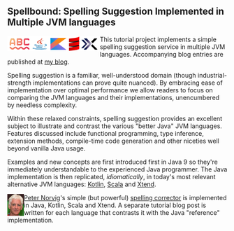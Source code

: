 ## Spellbound: Spelling Suggestion Implemented in Multiple JVM languages

<img src="https://raw.githubusercontent.com/xrrocha/spellbound/master/static/images/spelling-suggestion-strip.png" align="left">

This tutorial project implements a simple spelling suggestion service in
multiple JVM languages. Accompanying blog entries are published at
<a href="https://xrrocha.net/post/spelling-jvm-1-introduction/" target="_blank">my blog</a>.

Spelling suggestion is a familiar, well-understood domain (though
industrial-strength implementations can prove quite nuanced). By embracing 
ease of implementation over optimal performance we allow readers to focus on 
comparing the JVM languages and their implementations, unencumbered by 
needless complexity.

Within these relaxed constraints, spelling suggestion provides an excellent 
subject to illustrate and contrast the various "better Java" JVM languages. 
Features discussed include  functional programming, type inference, 
extension methods, compile-time code generation and other niceties well beyond 
vanilla Java usage.

Examples and new concepts are first introduced first in Java 9 so they're 
immediately understandable to the experienced Java programmer. The Java 
implementation is then replicated, _idiomatically_, in today's most relevant 
alternative JVM languages:
[Kotlin](https://kotlinlang.org/),
[Scala](http://scala-lang.org/) and
[Xtend](http://www.eclipse.org/xtend/).
<br style="clear: both">

<img src="https://raw.githubusercontent.com/xrrocha/spellbound/master/static/images/small-norvig.png" align="left">

[Peter Norvig](https://en.wikipedia.org/wiki/Peter_Norvig)'s simple (but 
powerful) [spelling corrector](http://norvig.com/spell-correct.html) is
implemented in Java, Kotlin, Scala and Xtend. A separate tutorial blog post is 
written for each language that contrasts it with the Java "reference" 
implementation.
